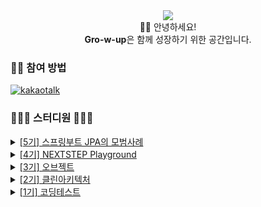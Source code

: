 <div align="center">
 <img src="https://user-images.githubusercontent.com/50124623/198869540-d6afaa80-615a-454e-b5d6-993419d55add.png"/>
</div>

<div align="center">
 👋🏻 안녕하세요! <br>
 <b>Gro-w-up</b>은 함께 성장하기 위한 공간입니다.
</div>

### ✋🏻 참여 방법
[![kakaotalk](https://img.shields.io/badge/KakaoTalk-FFCD00?style=for-the-badge&logoColor=black&logo=KakaoTalk&link=https://open.kakao.com/o/g8qe1nkf)](https://open.kakao.com/o/g8qe1nkf)
 
### 👨🏻‍💻 스터디원 👩🏻‍💻  
<!-- 5기 -->
<details>
<summary><a href="https://github.com/gro-w-up/jpa-best-practice">[5기] 스프링부트 JPA의 모범사례</a></summary>
<div markdown="1">
 <table>
   <tr>
     <td align="center">
       <a href="https://github.com/dev-wooyeon">
         <img src="https://avatars.githubusercontent.com/u/50124623?v=4" width="100px;" alt=""/>
         <br />
         <sub>♟ 박은우(우연)</sub>
       </a>
     </td>
     <td align="center">
       <a href="https://github.com/nomoreFt">
         <img src="https://avatars.githubusercontent.com/u/37995817?v=4" width="100px;" alt=""/>
         <br />
         <sub>👑 김현우(nomoreFt)</sub>
       </a>
     </td>
     <td align="center">
       <a href="https://github.com/SeolYoungKim">
         <img src="https://avatars.githubusercontent.com/u/100072078?v=4" width="100px;" alt=""/>
         <br />
         <sub>♟ 딱구(SeolYoungKim)</sub>
       </a>
     </td>
     <td align="center">
       <a href="https://github.com/Jungbae99">
         <img src="https://avatars.githubusercontent.com/u/116333199?v=4" width="100px;" alt=""/>
         <br />
         <sub>♟ 전정배(Jungbae99)</sub>
       </a>
     </td>
   </tr>
 </table>
</div>
</details>

<!-- 4기 -->
<details>
<summary><a href="https://github.com/gro-w-up/playground">[4기] NEXTSTEP Playground</a></summary>
<div markdown="1">
 <table>
   <tr>
     <td align="center">
       <a href="https://github.com/dev-wooyeon">
         <img src="https://avatars.githubusercontent.com/u/50124623?v=4" width="100px;" alt=""/>
         <br />
         <sub>♟ 박은우(우연)</sub>
       </a>
     </td>
     <td align="center">
       <a href="https://github.com/nomoreFt">
         <img src="https://avatars.githubusercontent.com/u/37995817?v=4" width="100px;" alt=""/>
         <br />
         <sub>👑 김현우(nomoreFt)</sub>
       </a>
     </td>
   </tr>
 </table>
</div>
</details>

<!-- 3기 -->
<details>
<summary><a href="https://github.com/gro-w-up/object">[3기] 오브젝트</a></summary>
<div markdown="1">
 <table>
   <tr>
     <td align="center">
       <a href="https://github.com/dev-wooyeon">
         <img src="https://avatars.githubusercontent.com/u/50124623?v=4" width="100px;" alt=""/>
         <br />
         <sub>♟ 박은우(우연)</sub>
       </a>
     </td>
     <td align="center">
       <a href="https://github.com/nomoreFt">
         <img src="https://avatars.githubusercontent.com/u/37995817?v=4" width="100px;" alt=""/>
         <br />
         <sub>👑 김현우(nomoreFt)</sub>
       </a>
     </td>
     <td align="center">
       <a href="https://github.com/noveljava">
         <img src="https://avatars.githubusercontent.com/u/1902015?v=4" width="100px;" alt=""/>
         <br />
         <sub>♟ 박건우(noveljava)</sub>
       </a>
     </td>
     <td align="center">
       <a href="https://github.com/gomudayya">
         <img src="https://avatars.githubusercontent.com/u/129571789?v=4" width="100px;" alt=""/>
         <br />
         <sub>♟ 손용석(gomudayya)</sub>
       </a>
     </td>
   </tr>
 </table>
</div>
</details>

<!-- 2기 -->
<details>
<summary><a href="https://github.com/gro-w-up/clean-architecture">[2기] 클린아키텍처</a></summary>
<div markdown="1">
 <table>
   <tr>
     <td align="center">
       <a href="https://github.com/dev-wooyeon">
         <img src="https://avatars.githubusercontent.com/u/50124623?v=4" width="100px;" alt=""/>
         <br />
         <sub>👑 박은우(우연)</sub>
       </a>
     </td>
     <td align="center">
       <a href="https://github.com/nomoreFt">
         <img src="https://avatars.githubusercontent.com/u/37995817?v=4" width="100px;" alt=""/>
         <br />
         <sub>♟ 김현우(nomoreFt)</sub>
       </a>
     </td>
     <td align="center">
       <a href="https://github.com/myandue">
         <img src="https://avatars.githubusercontent.com/u/97776790?v=4" width="100px;" alt=""/>
         <br />
         <sub>♟ 응애(myandue)</sub>
       </a>
     </td>
     <td align="center">
       <a href="https://github.com/doyk814">
         <img src="https://avatars.githubusercontent.com/u/47708586?v=4" width="100px;" alt=""/>
         <br />
         <sub>♟ 아토(doyk814)</sub>
       </a>
     </td>
   </tr>
 </table>
</div>
</details>

<!-- 1기 -->
<details>
<summary><a href="https://github.com/gro-w-up/crewcrew-coding-test-study">[1기] 코딩테스트</a></summary>
<div markdown="1">
 <table>
   <tr>
     <td align="center">
       <a href="https://github.com/dev-wooyeon">
         <img src="https://avatars.githubusercontent.com/u/50124623?v=4" width="100px;" alt=""/>
         <br />
         <sub>👑 박은우(우연)</sub>
       </a>
     </td>
     <td align="center">
       <a href="https://github.com/phk9436">
         <img src="https://avatars.githubusercontent.com/u/47577714?v=4" width="100px;" alt=""/>
         <br />
         <sub>♟ 박한결(phk9436)</sub>
       </a>
     </td>
     <td align="center">
       <a href="https://github.com/Slowth-KIM">
         <img src="https://avatars.githubusercontent.com/u/45562511?v=4" width="100px;" alt=""/>
         <br />
         <sub>♟ 김도희(Slowth-KIM)</sub>
       </a>
     </td>
     <td align="center">
       <a href="https://github.com/choikangheon">
         <img src="https://avatars.githubusercontent.com/u/52992334?v=4" width="100px;" alt=""/>
         <br />
         <sub>♟ 최강헌(choikangheon)</sub>
       </a>
     </td>
   </tr>
 </table>
</div>
</details>






